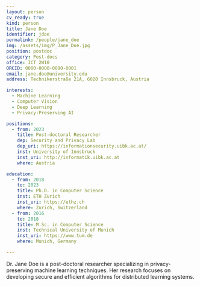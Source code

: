 ```yaml
---
layout: person
cv_ready: true
kind: person
title: Jane Doe
identifier: jdoe
permalink: /people/jane_doe
img: /assets/img/P_Jane_Doe.jpg
position: postdoc
category: Post-docs
office: ICT 2W10
ORCID: 0000-0000-0000-0001
email: jane.doe@university.edu
address: Technikerstraße 21A, 6020 Innsbruck, Austria

interests:
  - Machine Learning
  - Computer Vision
  - Deep Learning
  - Privacy-Preserving AI

positions:
  - from: 2023
    title: Post-doctoral Researcher
    dep: Security and Privacy Lab
    dep_uri: https://informationsecurity.uibk.ac.at/
    inst: University of Innsbruck
    inst_uri: http://informatik.uibk.ac.at
    where: Austria

education:
  - from: 2018
    to: 2023
    title: Ph.D. in Computer Science
    inst: ETH Zurich
    inst_uri: https://ethz.ch
    where: Zurich, Switzerland
  - from: 2016
    to: 2018
    title: M.Sc. in Computer Science
    inst: Technical University of Munich
    inst_uri: https://www.tum.de
    where: Munich, Germany

---
```


Dr. Jane Doe is a post-doctoral researcher specializing in privacy-preserving machine learning techniques. Her research focuses on developing secure and efficient algorithms for distributed learning systems.